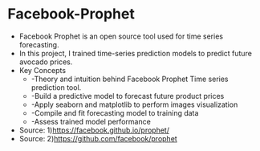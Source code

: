 # Facebook-Prophet
- Facebook Prophet is an open source tool used for time series forecasting.
- In this project, I trained time-series prediction models to predict future avocado prices.
- Key Concepts
  - -Theory and intuition behind Facebook Prophet Time series prediction tool.
  - -Build a predictive model to forecast future product prices
  - -Apply seaborn and matplotlib to perform images visualization
  - -Compile and fit forecasting model to training data
  - -Assess trained model performance
- Source: 1)https://facebook.github.io/prophet/ 
- Source: 2)https://github.com/facebook/prophet
